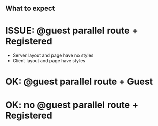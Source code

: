 ## What to expect

# ISSUE: @guest parallel route + Registered
- Server layout and page have no styles
- Client layout and page have styles

# OK: @guest parallel route + Guest

# OK: no @guest parallel route + Registered

